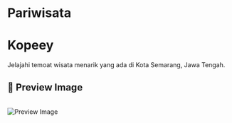 # Pariwisata
# Kopeey
Jelajahi temoat wisata menarik yang ada di Kota Semarang, Jawa Tengah.

## :mag_right: Preview Image
<br>
<img src="./127.0.0.1_5500_index.html.png" alt="Preview Image"/>

